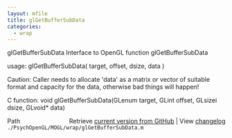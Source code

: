 ```yaml
---
layout: mfile
title: glGetBufferSubData
categories:
  - wrap
---
```


glGetBufferSubData  Interface to OpenGL function glGetBufferSubData

usage:  glGetBufferSubData\( target, offset, dsize, data \)

Caution: Caller needs to allocate 'data' as a matrix or vector of
suitable format and capacity for the data, otherwise bad things will
happen\!

C function:  void glGetBufferSubData\(GLenum target, GLint offset, GLsizei dsize, GLvoid\* data\)


<div class="code_header" style="text-align:right;">
  <span style="float:left;">Path&nbsp;&nbsp;</span> <span class="counter">Retrieve <a href=
  "https://raw.github.com/Psychtoolbox-3/Psychtoolbox-3/beta/./PsychOpenGL/MOGL/wrap/glGetBufferSubData.m">current version from GitHub</a> | View <a href=
  "https://github.com/Psychtoolbox-3/Psychtoolbox-3/commits/beta/./PsychOpenGL/MOGL/wrap/glGetBufferSubData.m">changelog</a></span>
</div>
<div class="code">
  <code>./PsychOpenGL/MOGL/wrap/glGetBufferSubData.m</code>
</div>
